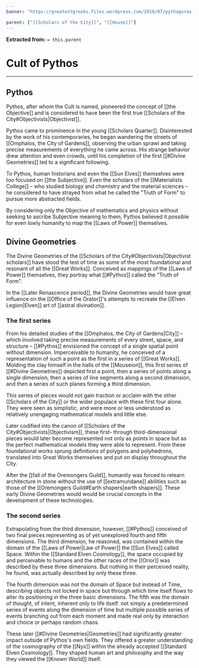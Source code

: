 ```yaml
---
banner: "https://greatestgreeks.files.wordpress.com/2016/07/pythagoras_humanity-healing.jpg"

parent: ["[[Scholars of the City]]", "[[House]]"]
---
```

**Extracted from:** `= this.parent`
# Cult of Pythos

---

## Pythos

Pythos, after whom the Cult is named, pioneered the concept of [[the Objective]] and is considered to have been the first true [[Scholars of the City#Objectivists|Objectivist]].

Pythos came to prominence in the young [[Scholars Quarter]]. Disinterested by the work of his contemporaries, he began wandering the streets of [[Omphalos, the City of Gardens]], observing the urban sprawl and taking precise measurements of everything he came across. His strange behavior drew attention and even crowds, until his completion of the first [[#Divine Geometries]] led to a significant following.

To Pythos, human historians and even the [[Sun Elves]] themselves were too focused on [[the Subjective]]. Even the scholars of the [[Materialists College]] – who studied biology and chemistry and the material sciences – he considered to have strayed from what he called the "Truth of Form" to pursue more abstracted fields.

By considering only the Objective of mathematics and physics without seeking to ascribe Subjective meaning to them, Pythos believed it possible for even lowly humanity to map the [[Laws of Power]] themselves.

## Divine Geometries

The Divine Geometries of the [[Scholars of the City#Objectivists|Objectivist scholars]] have stood the test of time as some of the most foundational and resonant of all the [[Great Works]]. Conceived as mappings of the [[Laws of Power]] themselves, they portray what [[#Pythos]] called the "Truth of Form".

In the [[Later Renascence period]], the Divine Geometries would have great influence on the [[Office of the Orator]]'s attempts to recreate the [[Elven Legion|Elven]] art of [[astral divination]].

### The first series

From his detailed studies of the [[Omphalos, the City of Gardens|City]] – which involved taking precise measurements of every street, space, and structure – [[#Pythos]] envisioned the concept of a single spatial point without dimension. Imperceivable to humanity, he conceived of a representation of such a point as the first in a series of [[Great Works]]. Molding the clay himself in the halls of the [[Mouseion]], this first series of [[#Divine Geometries]] depicted first a point, then a series of points along a single dimension, then a series of line segments along a second dimension, and then a series of such planes forming a third dimension.

This series of pieces would not gain traction or acclaim with the other [[Scholars of the City]] or the wider populace with these first four alone. They were seen as simplistic, and were more or less understood as relatively unengaging mathematical models and little else.

Later codified into the canon of [[Scholars of the City#Objectivists|Objectivism]], these first- through third-dimensional pieces would later become represented not only as points in space but as the perfect mathematical models they were able to represent. From these foundational works sprung definitions of polygons and polyhedrons, translated into Great Works themselves and put on display throughout the City.

After the [[fall of the Oremongers Guild]], humanity was forced to relearn architecture in stone without the use of [[extramundane]] abilities such as those of the [[Oremongers Guild#Earth shapers|earth shapers]]. These early Divine Geometries would would be crucial concepts in the development of these technologies.

### The second series

Extrapolating from the third dimension, however, [[#Pythos]] conceived of two final pieces representing as of yet unexplored fourth and fifth dimensions. The third dimension, he reasoned, was contained within the domain of the [[Laws of Power|Law of Power]] the [[Sun Elves]] called Space. Within the [[Standard Elven Cosmology]], the space occupied by and perceivable to humans and the other races of the [[Orior]] was described by these three dimensions. But nothing in their perceived reality, he found, was actually described by only these three.

The fourth dimension was not the domain of Space but instead of Time, describing objects not locked in space but through which time itself flows to alter its positioning in the three basic dimensions. The fifth was the domain of thought, of intent, inherent only to life itself: not simply a predetermined series of events along the dimension of time but multiple possible series of events branching out from each moment and made real only by interaction and choice or perhaps random chaos.

These later [[#Divine Geometries|Geometries]] had significantly greater impact outside of Pythos's own fields. They offered a greater understanding of the cosmography of the [[Nyx]] within the already accepted [[Standard Elven Cosmology]]. They shaped human art and philosophy and the way they viewed the [[Known World]] itself.